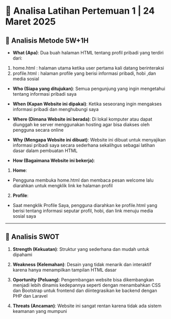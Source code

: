 # 📝 Analisa Latihan Pertemuan 1 | 24 Maret 2025

## 📌 Analisis Metode 5W+1H
- **What (Apa)**: Dua buah halaman HTML tentang profil pribadi yang terdiri dari:
1. home.html : halaman utama ketika user pertama kali datang berinteraksi
2. profile.html : halaman profile yang berisi informasi pribadi, hobi ,dan media sosial

- **Who (Siapa yang ditujukan)**: Semua pengunjung yang ingin mengetahui tentang informasi pribadi saya

- **When (Kapan Website ini dipakai)**: Ketika seseorang ingin mengakses informasi pribadi dan menghubungi saya

- **Where (Dimana Website ini berada)**: Di lokal komputer atau dapat diunggah ke server menggunakan hosting agar bisa diakses oleh pengguna secara online

- **Why (Mengapa Website ini dibuat)**: Website ini dibuat untuk menyajikan informasi pribadi saya secara sederhana sekalihgus sebagai latihan dasar dalam pembuatan HTML

- **How (Bagaimana Website ini bekerja)**:
1. **Home**:
-  Pengguna membuka home.html dan membaca pesan welcome lalu diarahkan untuk mengklik link ke halaman profil

2. **Profile**:
- Saat mengklik Profile Saya, pengguna diarahkan ke profile.html yang berisi tentang informasi seputar profil, hobi, dan link menuju media sosial saya

---

## 📌 Analisis SWOT
1. **Strength (Kekuatan)**: Struktur yang sederhana dan mudah untuk dipahami

2. **Weakness (Kelemahan)**: Desain yang tidak menarik dan interaktif karena hanya menampilkan tampilan HTML dasar

3. **Oportunity (Peluang)**: Pengembangan website bisa dikembangkan menjadi lebih dinamis kedepannya seperti dengan menambahkan CSS dan Bootstrap untuk frontend dan diintegrasikan ke backend dengan PHP dan Laravel

4. **Threats (Ancaman)**: Website ini sangat rentan karena tidak ada sistem keamanan yang mumpuni   